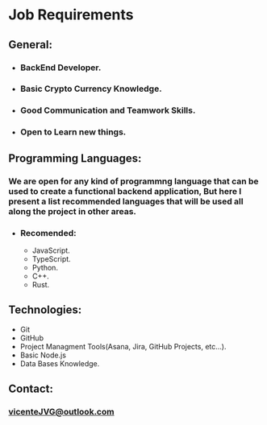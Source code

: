 Job Requirements
=====================================================
## General:
* ### BackEnd Developer.
* ### Basic Crypto Currency Knowledge.
* ### Good Communication and Teamwork Skills.
* ### Open to Learn new things.
## Programming Languages:
### We are open for any kind of programmng language that can be used to create a functional backend application, But here I present a list recommended languages that will be used all along the project in other areas. 
* ### Recomended:
    + JavaScript.
    + TypeScript.
    + Python.
    + C++.
    + Rust.
## Technologies:
* Git
* GitHub
* Project Managment Tools(Asana, Jira, GitHub Projects, etc...).
* Basic Node.js
* Data Bases Knowledge.

## Contact:
### **vicenteJVG@outlook.com**